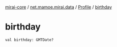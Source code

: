 [mirai-core](../../index.md) / [net.mamoe.mirai.data](../index.md) / [Profile](index.md) / [birthday](./birthday.md)

# birthday

`val birthday: GMTDate?`